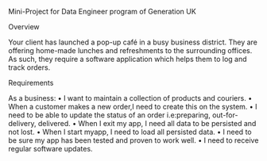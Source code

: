 Mini-Project for Data Engineer program of Generation UK

Overview

Your client has launched a pop-up café in a busy business district. They are offering home-made lunches and refreshments to the surrounding offices. As such, they require a software application which helps them to log and track orders.

Requirements

As a business:
• I want to maintain a collection of products and couriers.
• When a customer makes a new order,I need to create this on the system.
• I need to be able to update the status of an order i.e:preparing, out-for-delivery, delivered.
• When I exit my app, I need all data to be persisted and not lost.
• When I start myapp, I need to load all persisted data.
• I need to be sure my app has been tested and proven to work well.
• I need to receive regular software updates.


